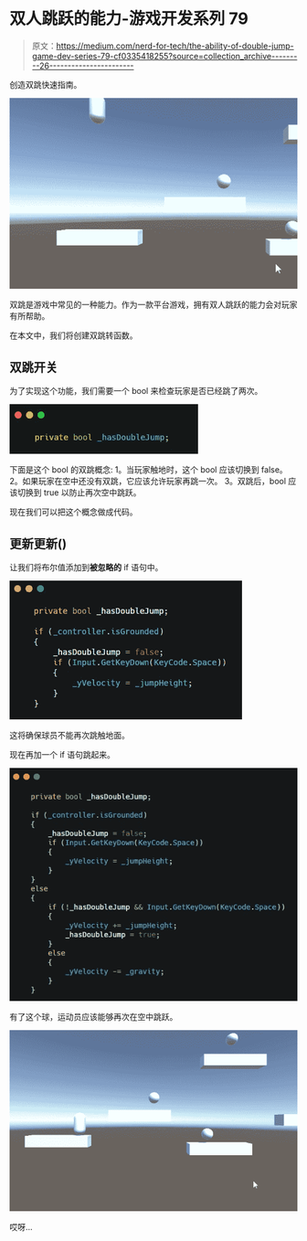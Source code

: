 # 双人跳跃的能力-游戏开发系列 79

> 原文：<https://medium.com/nerd-for-tech/the-ability-of-double-jump-game-dev-series-79-cf0335418255?source=collection_archive---------26----------------------->

创造双跳快速指南。

![](img/e8f4e5785b203fbe4d420458e3514c22.png)

双跳是游戏中常见的一种能力。作为一款平台游戏，拥有双人跳跃的能力会对玩家有所帮助。

在本文中，我们将创建双跳转函数。

## 双跳开关

为了实现这个功能，我们需要一个 bool 来检查玩家是否已经跳了两次。

![](img/44d6ec388d1ef4b26d81f4a66eb31609.png)

下面是这个 bool 的双跳概念:
1。当玩家触地时，这个 bool 应该切换到 false。
2。如果玩家在空中还没有双跳，它应该允许玩家再跳一次。
3。双跳后，bool 应该切换到 true 以防止再次空中跳跃。

现在我们可以把这个概念做成代码。

## 更新更新()

让我们将布尔值添加到**被忽略的** if 语句中。

![](img/22780da529cb15aa3fb019d16c5a5269.png)

这将确保球员不能再次跳触地面。

现在再加一个 if 语句跳起来。

![](img/1132109218918c65805a9b923fb846f5.png)

有了这个球，运动员应该能够再次在空中跳跃。

![](img/042fbf861e2efedbfcbd97d258c12355.png)

哎呀…